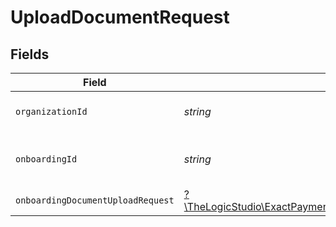 # UploadDocumentRequest


## Fields

| Field                                                                                                                                  | Type                                                                                                                                   | Required                                                                                                                               | Description                                                                                                                            |
| -------------------------------------------------------------------------------------------------------------------------------------- | -------------------------------------------------------------------------------------------------------------------------------------- | -------------------------------------------------------------------------------------------------------------------------------------- | -------------------------------------------------------------------------------------------------------------------------------------- |
| `organizationId`                                                                                                                       | *string*                                                                                                                               | :heavy_check_mark:                                                                                                                     | The Organization identifier.                                                                                                           |
| `onboardingId`                                                                                                                         | *string*                                                                                                                               | :heavy_check_mark:                                                                                                                     | The Onboarding Application identifier.                                                                                                 |
| `onboardingDocumentUploadRequest`                                                                                                      | [?\TheLogicStudio\ExactPayments\Models\Shared\OnboardingDocumentUploadRequest](../../Models/Shared/OnboardingDocumentUploadRequest.md) | :heavy_minus_sign:                                                                                                                     | N/A                                                                                                                                    |
